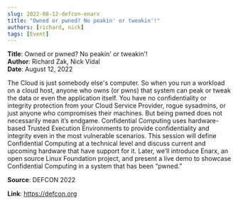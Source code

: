 ```yaml
---
slug: 2022-08-12-defcon-enarx
title: "Owned or pwned? No peakin' or tweakin'!"  
authors: [richard, nick]
tags: [Event]
---
```


**Title**: Owned or pwned? No peakin' or tweakin'!    
**Author**: Richard Zak, Nick Vidal  
**Date**: August 12, 2022   

The Cloud is just somebody else's computer. So when you run a workload on a cloud host, anyone who owns (or pwns) that system can peak or tweak the data or even the application itself. You have no confidentiality or integrity protection from your Cloud Service Provider, rogue sysadmins, or just anyone who compromises their machines.
But being pwned does not necessarily mean it’s endgame. Confidential Computing uses hardware-based Trusted Execution Environments to provide confidentiality and integrity even in the most vulnerable scenarios.
This session will define Confidential Computing at a technical level and discuss current and upcoming hardware that have support for it. Later, we’ll introduce Enarx, an open source Linux Foundation project, and present a live demo to showcase Confidential Computing in a system that has been “pwned.”


**Source**: DEFCON 2022

**Link**: https://defcon.org